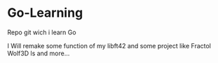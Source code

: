 # Go-Learning
Repo git wich i learn Go

I Will remake some function of my libft42 and some project like Fractol Wolf3D ls and more...
